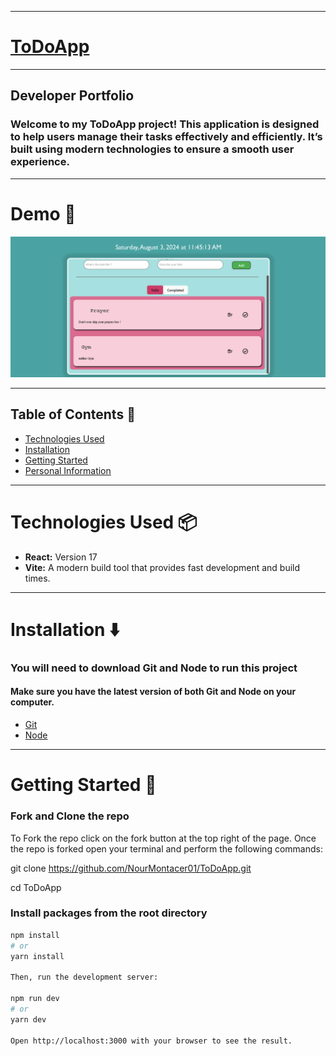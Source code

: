 
---

# [ToDoApp](https://github.com/NourMontacer01/ToDoApp)

---

## Developer Portfolio

### Welcome to my ToDoApp project! This application is designed to help users manage their tasks effectively and efficiently. It’s built using modern technologies to ensure a smooth user experience.

---

# Demo :movie_camera:

![](./public/capture.png)

---

## Table of Contents :scroll:

- [Technologies Used](#technologies-used-package)
- [Installation](#installation-arrow_down)
- [Getting Started](#getting-started-dart)
- [Personal Information](#personal-information)


---

# Technologies Used :package:

- **React:** Version 17
- **Vite:** A modern build tool that provides fast development and build times.

---

# Installation :arrow_down:

### You will need to download Git and Node to run this project
#### Make sure you have the latest version of both Git and Node on your computer.

- [Git](https://git-scm.com/downloads)
- [Node](https://nodejs.org/en/download/)

---

# Getting Started :dart:

### Fork and Clone the repo

To Fork the repo click on the fork button at the top right of the page. Once the repo is forked open your terminal and perform the following commands:

git clone https://github.com/NourMontacer01/ToDoApp.git

cd ToDoApp


### Install packages from the root directory

```bash
npm install
# or
yarn install

Then, run the development server:

npm run dev
# or
yarn dev

Open http://localhost:3000 with your browser to see the result.

